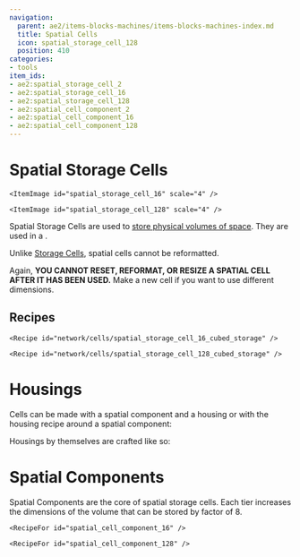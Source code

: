 ```yaml
---
navigation:
  parent: ae2/items-blocks-machines/items-blocks-machines-index.md
  title: Spatial Cells
  icon: spatial_storage_cell_128
  position: 410
categories:
- tools
item_ids:
- ae2:spatial_storage_cell_2
- ae2:spatial_storage_cell_16
- ae2:spatial_storage_cell_128
- ae2:spatial_cell_component_2
- ae2:spatial_cell_component_16
- ae2:spatial_cell_component_128
---
```


# Spatial Storage Cells

  <Row>
    <ItemImage id="spatial_storage_cell_2" scale="4" />

    <ItemImage id="spatial_storage_cell_16" scale="4" />

    <ItemImage id="spatial_storage_cell_128" scale="4" />
  </Row>

Spatial Storage Cells are used to [store physical volumes of space](../ae2-mechanics/spatial-io.md). 
They are used in a <ItemLink id="spatial_io_port" />.

Unlike [Storage Cells](../items-blocks-machines/storage_cells.md), spatial cells cannot be reformatted.

Again, **YOU CANNOT RESET, REFORMAT, OR RESIZE A SPATIAL CELL AFTER IT HAS BEEN USED.** Make a new cell if you want to use different dimensions.


## Recipes

  <Row>
    <Recipe id="network/cells/spatial_storage_cell_2_cubed_storage" />

    <Recipe id="network/cells/spatial_storage_cell_16_cubed_storage" />

    <Recipe id="network/cells/spatial_storage_cell_128_cubed_storage" />
  </Row>

# Housings

Cells can be made with a spatial component and a housing or with the housing recipe around a spatial component:

<Row>
  <Recipe id="network/cells/spatial_storage_cell_2_cubed" />

  <Recipe id="network/cells/spatial_storage_cell_2_cubed_storage" />
</Row>

Housings by themselves are crafted like so:

  <RecipeFor id="item_cell_housing" />

# Spatial Components

Spatial Components are the core of spatial storage cells. Each tier increases the dimensions of the volume that can be
stored by factor of 8.

  <Row>
    <RecipeFor id="spatial_cell_component_2" />

    <RecipeFor id="spatial_cell_component_16" />

    <RecipeFor id="spatial_cell_component_128" />
  </Row>